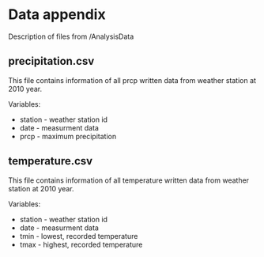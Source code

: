 # Data appendix
Description of files from /AnalysisData

## precipitation.csv
This file contains information of all prcp written data from weather station 
at 2010 year.

Variables:
- station - weather station id
- date - measurment data
- prcp - maximum precipitation

## temperature.csv
This file contains information of all temperature written data from weather station 
at 2010 year.

Variables:
- station - weather station id
- date - measurment data
- tmin - lowest, recorded temperature
- tmax - highest, recorded temperature
